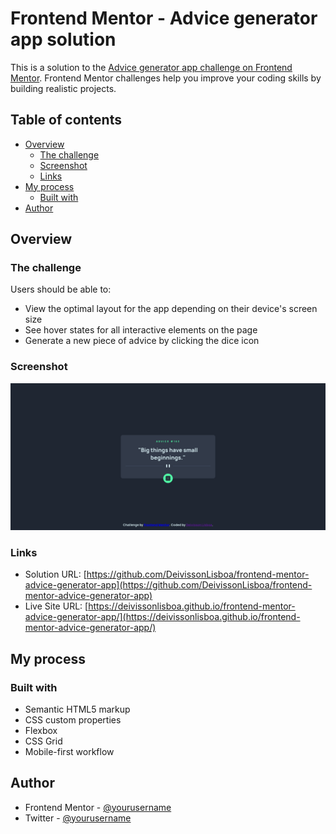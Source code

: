 # Frontend Mentor - Advice generator app solution

This is a solution to the [Advice generator app challenge on Frontend Mentor](https://www.frontendmentor.io/challenges/advice-generator-app-QdUG-13db). Frontend Mentor challenges help you improve your coding skills by building realistic projects.

## Table of contents

- [Overview](#overview)
  - [The challenge](#the-challenge)
  - [Screenshot](#screenshot)
  - [Links](#links)
- [My process](#my-process)
  - [Built with](#built-with)
- [Author](#author)

## Overview

### The challenge

Users should be able to:

- View the optimal layout for the app depending on their device's screen size
- See hover states for all interactive elements on the page
- Generate a new piece of advice by clicking the dice icon

### Screenshot

![](./images/screenshot.png)

### Links

- Solution URL: [https://github.com/DeivissonLisboa/frontend-mentor-advice-generator-app](https://github.com/DeivissonLisboa/frontend-mentor-advice-generator-app)
- Live Site URL: [https://deivissonlisboa.github.io/frontend-mentor-advice-generator-app/](https://deivissonlisboa.github.io/frontend-mentor-advice-generator-app/)

## My process

### Built with

- Semantic HTML5 markup
- CSS custom properties
- Flexbox
- CSS Grid
- Mobile-first workflow

## Author

- Frontend Mentor - [@yourusername](https://www.frontendmentor.io/profile/deivissonlisboa)
- Twitter - [@yourusername](https://www.twitter.com/yourusername)
